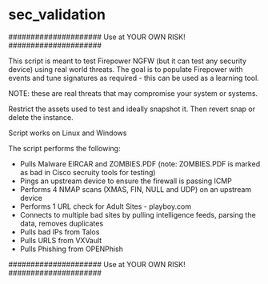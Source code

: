 # sec_validation

#####################
Use at YOUR OWN RISK!
#####################

This script is meant to test Firepower NGFW (but it can test any security device) using real world threats. 
The goal is to populate Firepower with events and tune signatures as required - this can be used as a learning tool. 

NOTE: these are real threats that may compromise your system or systems. 

Restrict the assets used to test and ideally snapshot it. Then revert snap or delete the instance.

Script works on Linux and Windows 

The script performs the following: 
- Pulls Malware EIRCAR and ZOMBIES.PDF (note: ZOMBIES.PDF is marked as bad in Cisco secruity tools for testing) 
- Pings an upstream device to ensure the firewall is passing ICMP
- Performs 4 NMAP scans (XMAS, FIN, NULL and UDP) on an upstream device 
- Performs 1 URL check for Adult Sites - playboy.com 
- Connects to multiple bad sites by pulling intelligence feeds, parsing the data, removes duplicates
- Pulls bad IPs from Talos 
- Pulls URLS from VXVault 
- Pulls Phishing from OPENPhish

#####################
Use at YOUR OWN RISK!
#####################
